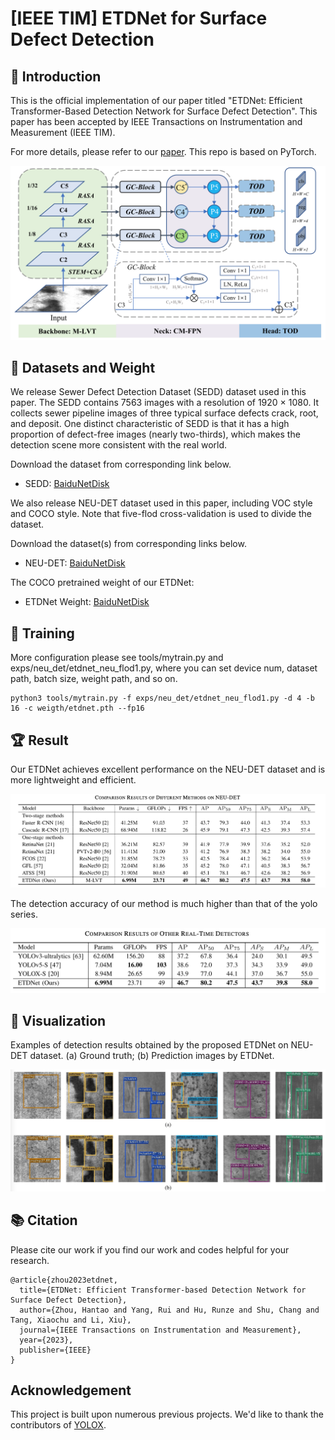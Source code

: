 # [IEEE TIM] ETDNet for Surface Defect Detection

## :loudspeaker: Introduction
This is the official implementation of our paper titled "ETDNet: Efficient Transformer-Based Detection Network for Surface Defect Detection". This paper has been accepted by IEEE Transactions on Instrumentation and Measurement (IEEE TIM). 

For more details, please refer to our [paper](https://ieeexplore.ieee.org/abstract/document/10227321). This repo is based on PyTorch.

<img src="assets/etdnet.png">

## :open_file_folder: Datasets and Weight
We release Sewer Defect Detection Dataset (SEDD) dataset used in this paper. The SEDD contains 7563 images with a resolution of 1920 × 1080. It collects sewer pipeline images of three typical surface defects crack, root, and deposit. One distinct characteristic of SEDD is that it has a high proportion of defect-free images (nearly two-thirds), which makes the detection scene more consistent with the real world.

Download the dataset from corresponding link below.
 - SEDD: [BaiduNetDisk]()

We also release NEU-DET dataset used in this paper, including VOC style and COCO style. Note that five-flod cross-validation is used to divide the dataset.

Download the dataset(s) from corresponding links below.
 - NEU-DET: [BaiduNetDisk](https://pan.baidu.com/s/1zfnyTZHHtSRq5iR3fNf7HA?pwd=f25o)

The COCO pretrained weight of our ETDNet:
 - ETDNet Weight: [BaiduNetDisk](https://pan.baidu.com/s/1mKfQDkFvCwXdNKhdiFH7FA?pwd=09b0)


## 🚀 Training
More configuration please see tools/mytrain.py and exps/neu_det/etdnet_neu_flod1.py, where you can set device num, dataset path, batch size, weight path, and so on.
```
python3 tools/mytrain.py -f exps/neu_det/etdnet_neu_flod1.py -d 4 -b 16 -c weigth/etdnet.pth --fp16
```

## :trophy: Result
Our ETDNet achieves excellent performance on the NEU-DET dataset and is more lightweight and efficient.

<img src="assets/ETDNet_performance.png">

The detection accuracy of our method is much higher than that of the yolo series.

<img src="assets/ETDNet_yolo.png">

## :ferris_wheel: Visualization

Examples of detection results obtained by the proposed ETDNet on NEU-DET dataset. (a) Ground truth; (b) Prediction images by ETDNet.

<img src="assets/neu_det.png">

## 📚  Citation
Please cite our work if you find our work and codes helpful for your research.
```
@article{zhou2023etdnet,
  title={ETDNet: Efficient Transformer-based Detection Network for Surface Defect Detection},
  author={Zhou, Hantao and Yang, Rui and Hu, Runze and Shu, Chang and Tang, Xiaochu and Li, Xiu},
  journal={IEEE Transactions on Instrumentation and Measurement},
  year={2023},
  publisher={IEEE}
}
```

## Acknowledgement

This project is built upon numerous previous projects. We'd like to thank the contributors of [YOLOX](https://github.com/Megvii-BaseDetection/YOLOX).

